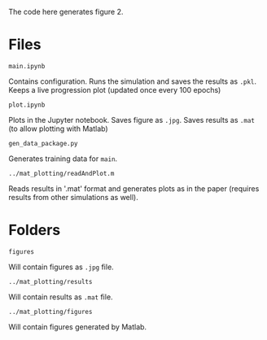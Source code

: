 The code here generates figure 2.

# Files

`main.ipynb`

Contains configuration. Runs the simulation and saves the results as `.pkl`. Keeps a live progression plot (updated once every 100 epochs)

`plot.ipynb`

Plots in the Jupyter notebook. Saves figure as `.jpg`. Saves results as `.mat` (to allow plotting with Matlab)

`gen_data_package.py`

Generates training data for `main`.

`../mat_plotting/readAndPlot.m`

Reads results in '.mat' format and generates plots as in the paper
(requires results from other simulations as well).

# Folders

`figures`

Will contain figures as `.jpg` file.

`../mat_plotting/results`

Will contain results as `.mat` file.

`../mat_plotting/figures`

Will contain figures generated by Matlab.
